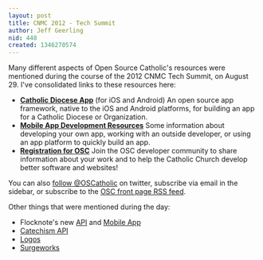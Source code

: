 ```yaml
---
layout: post
title: CNMC 2012 - Tech Summit
author: Jeff Geerling
nid: 448
created: 1346270574
---
```

Many different aspects of Open Source Catholic's resources were mentioned during the course of the 2012 CNMC Tech Summit, on August 29. I've consolidated links to these resources here:

<ul>
	<li><a href="/project/catholic-diocese-app"><strong>Catholic Diocese App</strong></a> (for iOS and Android)
An open source app framework, native to the iOS and Android platforms, for building an app for a Catholic Diocese or Organization.</li>
	<li><a href="/wiki/117/mobile-app-development-re"><strong>Mobile App Development Resources</strong></a>
Some information about developing your own app, working with an outside developer, or using an app platform to quickly build an app.</li>
	<li><a href="http://www.opensourcecatholic.com/user/register"><strong>Registration for OSC</strong></a>
Join the OSC developer community to share information about your work and to help the Catholic Church develop better software and websites!</li>
</ul>

You can also <a href="https://twitter.com/OSCatholic">follow @OSCatholic</a> on twitter, subscribe via email in the sidebar, or subscribe to the <a href="/rss.xml">OSC front page RSS feed</a>.

Other things that were mentioned during the day:

<ul>
	<li>Flocknote's new <a href="http://www.flocknote.com/help/api">API</a> and <a href="http://www.flocknote.com/mobile">Mobile App</a></li>
	<li><a href="http://www.catholiccrossreference.com/api/v4/">Catechism API</a></li>
	<li><a href="http://www.logos.com/">Logos</a></li>
	<li><a href="http://surgeworks.com/">Surgeworks</a></li>
</ul>
